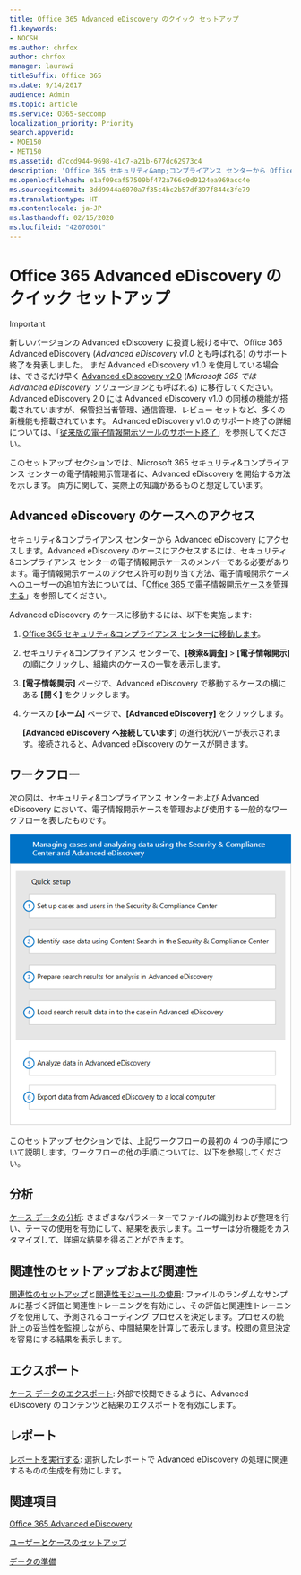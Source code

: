 ```yaml
---
title: Office 365 Advanced eDiscovery のクイック セットアップ
f1.keywords:
- NOCSH
ms.author: chrfox
author: chrfox
manager: laurawi
titleSuffix: Office 365
ms.date: 9/14/2017
audience: Admin
ms.topic: article
ms.service: O365-seccomp
localization_priority: Priority
search.appverid:
- MOE150
- MET150
ms.assetid: d7ccd944-9698-41c7-a21b-677dc62973c4
description: 'Office 365 セキュリティ&amp;コンプライアンス センターから Office 365 Advanced eDiscovery にアクセスする方法を説明し、Advanced eDiscovery を使用するための一般的なワークフローを確認します。  '
ms.openlocfilehash: e1af09caf57509bf472a766c9d9124ea969acc4e
ms.sourcegitcommit: 3dd9944a6070a7f35c4bc2b57df397f844c3fe79
ms.translationtype: HT
ms.contentlocale: ja-JP
ms.lasthandoff: 02/15/2020
ms.locfileid: "42070301"
---
```

# <a name="quick-setup-for-office-365-advanced-ediscovery"></a>Office 365 Advanced eDiscovery のクイック セットアップ

> [!IMPORTANT]
> 新しいバージョンの Advanced eDiscovery に投資し続ける中で、Office 365 Advanced eDiscovery (*Advanced eDiscovery v1.0* とも呼ばれる) のサポート終了を発表しました。 まだ Advanced eDiscovery v1.0 を使用している場合は、できるだけ早く [Advanced eDiscovery v2.0](overview-ediscovery-20.md) (*Microsoft 365 では Advanced eDiscovery ソリューション*とも呼ばれる) に移行してください。 Advanced eDiscovery 2.0 には Advanced eDiscovery v1.0 の同様の機能が搭載されていますが、保管担当者管理、通信管理、レビュー セットなど、多くの新機能も搭載されています。 Advanced eDiscovery v1.0 のサポート終了の詳細については、「[従来版の電子情報開示ツールのサポート終了](legacy-ediscovery-retirement.md#advanced-ediscovery-v10)」を参照してください。 

このセットアップ セクションでは、Microsoft 365 セキュリティ&amp;コンプライアンス センターの電子情報開示管理者に、Advanced eDiscovery を開始する方法を示します。 両方に関して、実際上の知識があるものと想定しています。
  
## <a name="accessing-a-case-in-advanced-ediscovery"></a>Advanced eDiscovery のケースへのアクセス


セキュリティ&amp;コンプライアンス センターから Advanced eDiscovery にアクセスします。Advanced eDiscovery のケースにアクセスするには、セキュリティ&amp;コンプライアンス センターの電子情報開示ケースのメンバーである必要があります。電子情報開示ケースのアクセス許可の割り当て方法、電子情報開示ケースへのユーザーの追加方法については、「[Office 365 で電子情報開示ケースを管理する](ediscovery-cases.md)」を参照してください。 
  
Advanced eDiscovery のケースに移動するには、以下を実施します: 
  
1. [Office 365 セキュリティ&amp;コンプライアンス センターに移動します](go-to-the-securitycompliance-center.md)。 
    
2. セキュリティ&amp;コンプライアンス センターで、**[検索&amp;調査]** \> **[電子情報開示]** の順にクリックし、組織内のケースの一覧を表示します。 
    
3. **[電子情報開示]** ページで、Advanced eDiscovery で移動するケースの横にある **[開く]** をクリックします。 
    
4. ケースの **[ホーム]** ページで、**[Advanced eDiscovery]** をクリックします。
    
    **[Advanced eDiscovery へ接続しています]** の進行状況バーが表示されます。接続されると、Advanced eDiscovery のケースが開きます。 
    
## <a name="workflow"></a>ワークフロー

次の図は、セキュリティ&amp;コンプライアンス センターおよび Advanced eDiscovery において、電子情報開示ケースを管理および使用する一般的なワークフローを表したものです。 
  
![図は、Office 365 Advanced eDiscovery のワークフローを示しています。セットアップには、ユーザー&amp;ケースのセットアップ、ケース データの特定、エクスポート、処理の 4 つのフェーズがあり、その後に分析とローカル コンピューターへのエクスポートのフェーズがあります。](../media/76589ccc-789d-4581-b3a8-98d339b05979.png)
  
このセットアップ セクションでは、上記ワークフローの最初の 4 つの手順について説明します。ワークフローの他の手順については、以下を参照してください。
  
## <a name="analyze"></a>分析

[ケース データの分析](analyze-case-data-with-advanced-ediscovery.md): さまざまなパラメーターでファイルの識別および整理を行い、テーマの使用を有効にして、結果を表示します。ユーザーは分析機能をカスタマイズして、詳細な結果を得ることができます。 
  
## <a name="relevance-setup-and-relevance"></a>関連性のセットアップおよび関連性

[関連性のセットアップ](manage-relevance-setup-in-advanced-ediscovery.md)と[関連性モジュールの使用](use-relevance-in-advanced-ediscovery.md): ファイルのランダムなサンプルに基づく評価と関連性トレーニングを有効にし、その評価と関連性トレーニングを使用して、予測されるコーディング プロセスを決定します。プロセスの統計上の妥当性を監視しながら、中間結果を計算して表示します。校閲の意思決定を容易にする結果を表示します。 
  
## <a name="export"></a>エクスポート

[ケース データのエクスポート](export-case-data-in-advanced-ediscovery.md): 外部で校閲できるように、Advanced eDiscovery のコンテンツと結果のエクスポートを有効にします。 
  
## <a name="report"></a>レポート

[レポートを実行する](run-reports-in-advanced-ediscovery.md): 選択したレポートで Advanced eDiscovery の処理に関連するものの生成を有効にします。 
  
## <a name="see-also"></a>関連項目

[Office 365 Advanced eDiscovery](office-365-advanced-ediscovery.md)
  
[ユーザーとケースのセットアップ](set-up-users-and-cases-in-advanced-ediscovery.md)
  
[データの準備](prepare-data-for-advanced-ediscovery.md)

